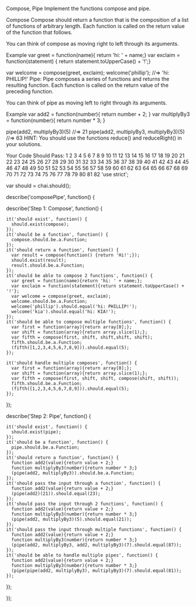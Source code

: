 Compose, Pipe
Implement the functions compose and pipe.

Compose
Compose should return a function that is the composition of a list of functions of arbitrary length. Each function is called on the return value of the function that follows.

You can think of compose as moving right to left through its arguments.

Example
var greet = function(name){ return 'hi: ' + name;}
var exclaim = function(statement) { return statement.toUpperCase() + '!';}

var welcome = compose(greet, exclaim);
welcome('phillip'); //=> 'hi: PHILLIP!'
Pipe:
Pipe composes a series of functions and returns the resulting function. Each function is called on the return value of the preceding function.

You can think of pipe as moving left to right through its arguments.

Example
var add2 = function(number){ return number + 2; }
var multiplyBy3 = function(number){ return number * 3; }

pipe(add2, multiplyBy3)(5) //=> 21
pipe(add2, multiplyBy3, multiplyBy3)(5) //=> 63
HINT: You should use the functions reduce() and reduceRight() in your solutions.

Your Code Should Pass:
1
2
3
4
5
6
7
8
9
10
11
12
13
14
15
16
17
18
19
20
21
22
23
24
25
26
27
28
29
30
31
32
33
34
35
36
37
38
39
40
41
42
43
44
45
46
47
48
49
50
51
52
53
54
55
56
57
58
59
60
61
62
63
64
65
66
67
68
69
70
71
72
73
74
75
76
77
78
79
80
81
82
'use strict';

var should = chai.should();

describe('composePipe', function() {

  describe('Step 1: Compose', function() {

    it('should exist', function() {
      should.exist(compose);
    });
    it('should be a function', function() {
      compose.should.be.a.Function;
    });
    it('should return a function', function() {
      var result = compose(function() {return 'Hi!';});
      should.exist(result);
      result.should.be.a.Function;
    });
    it('should be able to compose 2 functions', function() {
      var greet = function(name){return 'hi: ' + name;};
      var exclaim = function(statement){return statement.toUpperCase() + '!'};
      var welcome = compose(greet, exclaim);
      welcome.should.be.a.Function;
      welcome('phillip').should.equal('hi: PHILLIP!');
      welcome('kia').should.equal('hi: KIA!');
    });
    it('should be able to compose multiple functions', function() {
      var first = function(array){return array[0];};
      var shift = function(array){return array.slice(1);};
      var fifth = compose(first, shift, shift,shift, shift);
      fifth.should.be.a.Function;
      (fifth([1,2,3,4,5,6,7,8,9])).should.equal(5);
    });

    it('should handle multiple composes', function() {
      var first = function(array){return array[0];};
      var shift = function(array){return array.slice(1);};
      var fifth = compose(first, shift, shift, compose(shift, shift));
      fifth.should.be.a.Function;
      (fifth([1,2,3,4,5,6,7,8,9])).should.equal(5);
    });
  });


  describe('Step 2: Pipe', function() {

    it('should exist', function() {
      should.exist(pipe);
    });
    it('should be a function', function() {
      pipe.should.be.a.Function;
    });
    it('should return a function', function() {
      function add2(value){return value + 2;}
      function multiplyBy3(number){return number * 3;}
      (pipe(add2, multiplyBy3)).should.be.a.Function;
    });
    it('should pass the input through a function', function() {
      function add2(value){return value + 2;}
      (pipe(add2)(21)).should.equal(23);
    });
    it('should pass the input through 2 functions', function() {
      function add2(value){return value + 2;}
      function multiplyBy3(number){return number * 3;}
      (pipe(add2, multiplyBy3)(5).should.equal(21));
    });
    it('should pass the input through multiple functions', function() {
      function add2(value){return value + 2;}
      function multiplyBy3(number){return number * 3;}
      (pipe(add2, multiplyBy3, add2, multiplyBy3)(7).should.equal(87));
    });
    it('should be able to handle multiple pipes', function() {
      function add2(value){return value + 2;}
      function multiplyBy3(number){return number * 3;}
      (pipe(pipe(add2, multiplyBy3), multiplyBy3)(7).should.equal(81));
    });

  });

});
